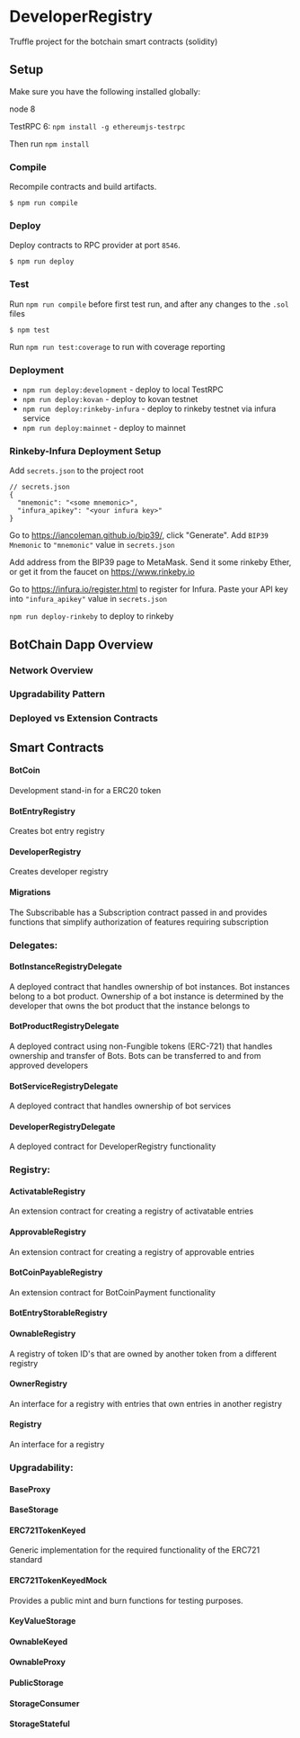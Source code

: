 # DeveloperRegistry

Truffle project for the botchain smart contracts (solidity)

## Setup

Make sure you have the following installed globally:

node 8

TestRPC 6: `npm install -g ethereumjs-testrpc`

Then run `npm install`

### Compile

Recompile contracts and build artifacts.

```
$ npm run compile
```

### Deploy

Deploy contracts to RPC provider at port `8546`.

```
$ npm run deploy
```

### Test

Run `npm run compile` before first test run, and after any changes to the `.sol` files

```
$ npm test
```

Run `npm run test:coverage` to run with coverage reporting

### Deployment

* `npm run deploy:development` - deploy to local TestRPC
* `npm run deploy:kovan` - deploy to kovan testnet
* `npm run deploy:rinkeby-infura` - deploy to rinkeby testnet via infura service
* `npm run deploy:mainnet` - deploy to mainnet

### Rinkeby-Infura Deployment Setup

Add `secrets.json` to the project root

```
// secrets.json
{
  "mnemonic": "<some mnemonic>",
  "infura_apikey": "<your infura key>"
}
```

Go to https://iancoleman.github.io/bip39/, click "Generate". Add `BIP39 Mnemonic` to `"mnemonic"` value in `secrets.json`

Add address from the BIP39 page to MetaMask. Send it some rinkeby Ether, or get it from the faucet on https://www.rinkeby.io

Go to https://infura.io/register.html to register for Infura. Paste your API key into `"infura_apikey"` value in `secrets.json`

`npm run deploy-rinkeby` to deploy to rinkeby


## BotChain Dapp Overview

### Network Overview

### Upgradability Pattern

### Deployed vs Extension Contracts


## Smart Contracts

#### BotCoin

Development stand-in for a ERC20 token

#### BotEntryRegistry

Creates bot entry registry

#### DeveloperRegistry

Creates developer registry

#### Migrations

The Subscribable has a Subscription contract passed in and provides functions that simplify authorization of features requiring subscription


### Delegates:

#### BotInstanceRegistryDelegate

A deployed contract that handles ownership of bot instances. Bot instances belong to a bot product. Ownership of a bot instance is determined by the developer that owns the bot product that the instance belongs to

#### BotProductRegistryDelegate

A deployed contract using non-Fungible tokens (ERC-721) that handles ownership and transfer
of Bots. Bots can be transferred to and from approved developers

#### BotServiceRegistryDelegate

A deployed contract that handles ownership of bot services

#### DeveloperRegistryDelegate

A deployed contract for DeveloperRegistry functionality


### Registry:

#### ActivatableRegistry

An extension contract for creating a registry of activatable entries

#### ApprovableRegistry

An extension contract for creating a registry of approvable entries

#### BotCoinPayableRegistry

An extension contract for BotCoinPayment functionality

#### BotEntryStorableRegistry


#### OwnableRegistry

A registry of token ID's that are owned by another token from a different registry

#### OwnerRegistry

An interface for a registry with entries that own entries in another registry

#### Registry

An interface for a registry


### Upgradability:

#### BaseProxy

#### BaseStorage

#### ERC721TokenKeyed

Generic implementation for the required functionality of the ERC721 standard

#### ERC721TokenKeyedMock

Provides a public mint and burn functions for testing purposes.

#### KeyValueStorage

#### OwnableKeyed

#### OwnableProxy

#### PublicStorage

#### StorageConsumer

#### StorageStateful
